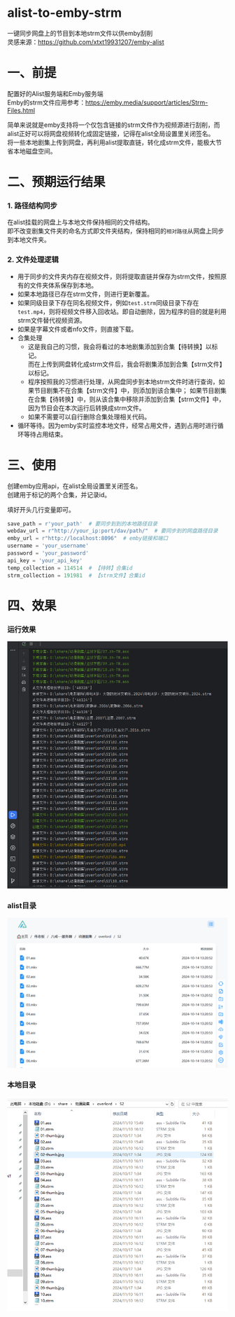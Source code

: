 # alist-to-emby-strm
一键同步网盘上的节目到本地strm文件以供emby刮削  
灵感来源：https://github.com/xtxt19931207/emby-alist

# 一、前提
配置好的Alist服务端和Emby服务端  
Emby的strm文件应用参考：https://emby.media/support/articles/Strm-Files.html

简单来说就是emby支持将一个仅包含链接的strm文件作为视频源进行刮削，而alist正好可以将网盘视频转化成固定链接，记得在alist全局设置里关闭签名。  
将一些本地剧集上传到网盘，再利用alist提取直链，转化成strm文件，能极大节省本地磁盘空间。

# 二、预期运行结果
### 1. 路径结构同步
在alist挂载的网盘上与本地文件保持相同的文件结构。  
即不改变剧集文件夹的命名方式即文件夹结构，保持相同的`相对路径`从网盘上同步到本地文件夹。

### 2. 文件处理逻辑
- 用于同步的文件夹内存在视频文件，则将提取直链并保存为strm文件，按照原有的文件夹体系保存到本地。
- 如果本地路径已存在strm文件，则进行更新覆盖。
- 如果同级目录下存在同名视频文件，例如`test.strm`同级目录下存在`test.mp4`，则将视频文件移入回收站。即自动删除，因为程序的目的就是利用strm文件替代视频资源。
- 如果是字幕文件或者nfo文件，则直接下载。
- 合集处理
  - 这是我自己的习惯，我会将看过的本地剧集添加到合集【待转换】以标记。  
而在上传到网盘转化成strm文件后，我会将剧集添加到合集【strm文件】以标记。  
  - 程序按照我的习惯进行处理，从网盘同步到本地strm文件时进行查询，如果节目剧集不在合集【strm文件】中，则添加到该合集中；
如果节目剧集在合集【待转换】中，则从该合集中移除并添加到合集【strm文件】中，因为节目会在本次运行后转换成strm文件。
  - 如果不需要可以自行删除合集处理相关代码。
- 循环等待。因为emby实时监控本地文件，经常占用文件，遇到占用时进行循环等待占用结束。

# 三、使用
创建emby应用api，在alist全局设置里关闭签名。  
创建用于标记的两个合集，并记录id。  

填好开头几行变量即可。
```py
save_path = r'your_path'  # 要同步到到的本地路径目录
webdav_url = r"http://your_ip:port/dav/path/"  # 要同步到的网盘路径目录
emby_url = r"http://localhost:8096"  # emby链接和端口
username = 'your_username'
password = 'your_password'
api_key = 'your_api_key'
temp_collection = 114514  # 【待转】合集id
strm_collection = 191981  # 【strm文件】合集id
```

# 四、效果
### 运行效果
![](https://github.com/KaMmySuma/alist-to-emby-strm/blob/main/%E8%BF%90%E8%A1%8C%E6%95%88%E6%9E%9C.png)
### alist目录
![](https://github.com/KaMmySuma/alist-to-emby-strm/blob/main/alist%E7%9B%AE%E5%BD%95.png)
### 本地目录
![](https://github.com/KaMmySuma/alist-to-emby-strm/blob/main/%E6%9C%AC%E5%9C%B0%E7%9B%AE%E5%BD%95.png)


